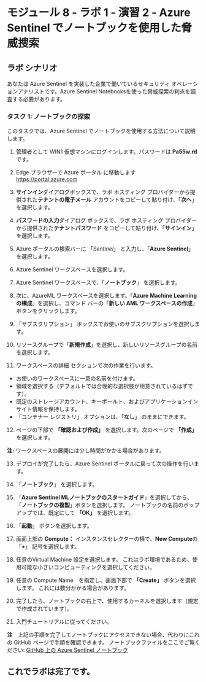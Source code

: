 # モジュール 8 - ラボ 1 - 演習 2 - Azure Sentinel でノートブックを使用した脅威捜索

## ラボ シナリオ

あなたは Azure Sentinel を実装した企業で働いているセキュリティ オペレーションアナリストです。Azure Sentinel Notebooksを使った脅威探索の利点を調査する必要があります。

### タスク 1: ノートブックの探索

このタスクでは、Azure Sentinel でノートブックを使用する方法について説明します。

1. 管理者として WIN1 仮想マシンにログインします。パスワードは **Pa55w.rd** です。  

2. Edge ブラウザーで Azure ポータル に移動します　https://portal.azure.com

3. **サインイン**ダイアログボックスで、ラボ ホスティング プロバイダーから提供された**テナントの電子メール** アカウントをコピーして貼り付け、「**次へ**」を選択します。

4. **パスワードの入力**ダイアログ ボックスで、ラボ ホスティング プロバイダーから提供された**テナントパスワード** をコピーして貼り付け、「**サインイン**」を選択します。

5. Azure ポータルの検索バーに 「*Sentinel*」 と入力し、「**Azure Sentinel**」 を選択します。

6. Azure Sentinel ワークスペースを選択します。

7. Azure Sentinel ワークスペースで、「**ノートブック**」 を選択します。

8. 次に、AzureML ワークスペースを選択します。「**Azure Machine Learning の構成**」を選択し、コマンド バーの「**新しい AML ワークスペースの作成**」ボタンをクリックします。

9. 「サブスクリプション」 ボックスでお使いのサブスクリプションを選択します。

10. リソースグループで「**新規作成**」を選択し、新しいリソースグループの名前を選択します。 

11. ワークスペースの詳細 セクションで次の作業を行います。
- お使いのワークスペースに一意の名前を付けます。
- 領域を選択する（デフォルトでは合理的な選択肢が用意されているはずです）。
- 既定のストレージアカウント、キーボールト、およびアプリケーションインサイト情報を保持します。 
- 「コンテナー レジストリ」 オプションは、「**なし**」 のままにできます。

12.	ページの下部で **「確認および作成」** を選択します。次のページで **「作成」** を選択します。 

**注:** ワークスペースの展開には少し時間がかかる場合があります。 

13.	デプロイが完了したら、Azure Sentinel ポータルに戻って次の操作を行います。

14. 「**ノートブック**」 を選択します。 

15. 「**Azure Sentinel MLノートブックのスタートガイド**」を選択してから、「**ノートブックの複製**」ボタンを選択します。  ノートブックの名前のポップアップでは、既定にして **「OK」** を選択します。

16. 「**起動**」 ボタンを選択します。

17.	画面上部の **Compute：** インスタンスセレクターの横で、**New Compute**の 「**+**」 記号を選択します。

18. 任意のVirtual Machine 設定を選択します。  これはラボ環境であるため、使用可能な小さいコンピューティングを選択してください。

19.	任意の Compute Name　を指定し、画面下部で **「Create」** ボタンを選択します。  これには数分かかる場合があります。

20.	完了したら、ノートブックの右上で、使用するカーネルを選択します（規定で作成されています）。

21. 入門チュートリアルに従ってください。

**注**　上記の手順を完了してノートブックにアクセスできない場合、代わりにこれの GitHub ページで手順を確認できます。  ノートブックファイルをここでご覧ください: [GitHub 上の Azure Sentinel ノートブック](https://github.com/Azure/Azure-Sentinel-Notebooks/blob/8122bca32387d60a8ee9c058ead9d3ab8f4d61e6/A%20Getting%20Started%20Guide%20For%20Azure%20Sentinel%20ML%20Notebooks.ipynb) 

## これでラボは完了です。
